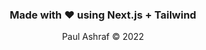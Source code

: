 <h3 align="center"> Made with ❤️ using <strong>Next.js</strong> + <strong>Tailwind</strong> </h3>
<p align="center">Paul Ashraf © 2022 </p>
